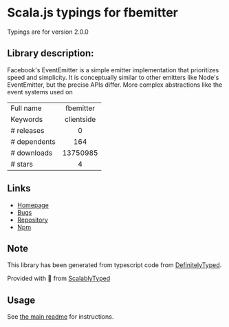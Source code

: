
# Scala.js typings for fbemitter

Typings are for version 2.0.0

## Library description:
Facebook's EventEmitter is a simple emitter implementation that prioritizes speed and simplicity. It is conceptually similar to other emitters like Node's EventEmitter, but the precise APIs differ. More complex abstractions like the event systems used on

|                    |                 |
| ------------------ | :-------------: |
| Full name          | fbemitter |
| Keywords           | clientside |
| # releases         | 0 |
| # dependents       | 164 |
| # downloads        | 13750985 |
| # stars            | 4 |

## Links
- [Homepage](https://github.com/facebook/emitter#readme)
- [Bugs](https://github.com/facebook/emitter/issues)
- [Repository](https://github.com/facebook/emitter)
- [Npm](https://www.npmjs.com/package/fbemitter)
    


## Note
This library has been generated from typescript code from [DefinitelyTyped](https://definitelytyped.org).

Provided with :purple_heart: from [ScalablyTyped](https://github.com/oyvindberg/ScalablyTyped)

## Usage
See [the main readme](../../readme.md) for instructions.


